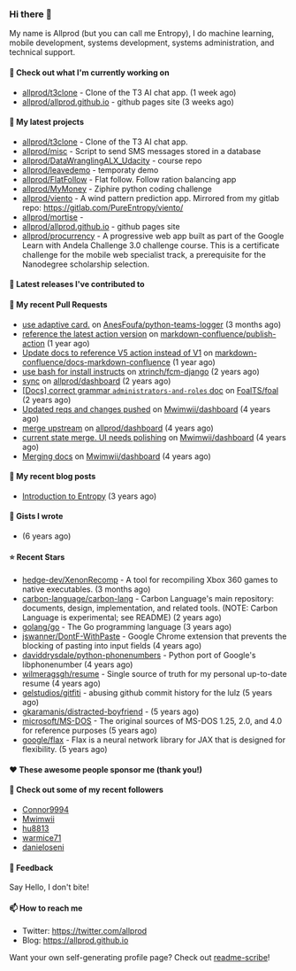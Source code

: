 ### Hi there 👋
My name is Allprod (but you can call me Entropy), I do machine learning, mobile development, systems development, systems administration, and technical support.
#### 👷 Check out what I'm currently working on

- [allprod/t3clone](https://github.com/allprod/t3clone) - Clone of the T3 AI chat app. (1 week ago)
- [allprod/allprod.github.io](https://github.com/allprod/allprod.github.io) - github pages site (3 weeks ago)

#### 🌱 My latest projects

- [allprod/t3clone](https://github.com/allprod/t3clone) - Clone of the T3 AI chat app.
- [allprod/misc](https://github.com/allprod/misc) - Script to send SMS messages stored in a database
- [allprod/DataWranglingALX_Udacity](https://github.com/allprod/DataWranglingALX_Udacity) - course repo
- [allprod/leavedemo](https://github.com/allprod/leavedemo) - temporaty demo
- [allprod/FlatFollow](https://github.com/allprod/FlatFollow) - Flat follow. Follow ration balancing app
- [allprod/MyMoney](https://github.com/allprod/MyMoney) - Ziphire python coding challenge
- [allprod/viento](https://github.com/allprod/viento) - A wind pattern prediction app. Mirrored from my gitlab repo: https://gitlab.com/PureEntropy/viento/
- [allprod/mortise](https://github.com/allprod/mortise) - 
- [allprod/allprod.github.io](https://github.com/allprod/allprod.github.io) - github pages site
- [allprod/procurrency](https://github.com/allprod/procurrency) - A progressive web app built as part of the Google Learn with Andela Challenge 3.0 challenge course. This is a certificate challenge for the mobile web specialist track, a prerequisite for the Nanodegree scholarship selection.

#### 🔭 Latest releases I've contributed to


#### 🔨 My recent Pull Requests

- [use adaptive card.](https://github.com/AnesFoufa/python-teams-logger/pull/18) on [AnesFoufa/python-teams-logger](https://github.com/AnesFoufa/python-teams-logger) (3 months ago)
- [reference the latest action version](https://github.com/markdown-confluence/publish-action/pull/5) on [markdown-confluence/publish-action](https://github.com/markdown-confluence/publish-action) (1 year ago)
- [Update docs to reference V5 action instead of V1](https://github.com/markdown-confluence/docs-markdown-confluence/pull/3) on [markdown-confluence/docs-markdown-confluence](https://github.com/markdown-confluence/docs-markdown-confluence) (1 year ago)
- [use bash for install instructs](https://github.com/xtrinch/fcm-django/pull/230) on [xtrinch/fcm-django](https://github.com/xtrinch/fcm-django) (2 years ago)
- [sync](https://github.com/allprod/dashboard/pull/13) on [allprod/dashboard](https://github.com/allprod/dashboard) (2 years ago)
- [[Docs] correct grammar `administrators-and-roles` doc](https://github.com/FoalTS/foal/pull/1102) on [FoalTS/foal](https://github.com/FoalTS/foal) (2 years ago)
- [Updated reqs and changes pushed](https://github.com/Mwimwii/dashboard/pull/7) on [Mwimwii/dashboard](https://github.com/Mwimwii/dashboard) (4 years ago)
- [merge upstream](https://github.com/allprod/dashboard/pull/4) on [allprod/dashboard](https://github.com/allprod/dashboard) (4 years ago)
- [current state merge. UI needs polishing](https://github.com/Mwimwii/dashboard/pull/5) on [Mwimwii/dashboard](https://github.com/Mwimwii/dashboard) (4 years ago)
- [Merging docs](https://github.com/Mwimwii/dashboard/pull/4) on [Mwimwii/dashboard](https://github.com/Mwimwii/dashboard) (4 years ago)


#### 📜 My recent blog posts

- [Introduction to Entropy](https://allprod.github.io/posts/hithere/) (3 years ago)

#### 📓 Gists I wrote

- [](https://gist.github.com/a59eb254db10814de1b48520ad35f9df) (6 years ago)

#### ⭐ Recent Stars

- [hedge-dev/XenonRecomp](https://github.com/hedge-dev/XenonRecomp) - A tool for recompiling Xbox 360 games to native executables. (3 months ago)
- [carbon-language/carbon-lang](https://github.com/carbon-language/carbon-lang) - Carbon Language&#39;s main repository: documents, design, implementation, and related tools. (NOTE: Carbon Language is experimental; see README) (2 years ago)
- [golang/go](https://github.com/golang/go) - The Go programming language (3 years ago)
- [jswanner/DontF-WithPaste](https://github.com/jswanner/DontF-WithPaste) - Google Chrome extension that prevents the blocking of pasting into input fields (4 years ago)
- [daviddrysdale/python-phonenumbers](https://github.com/daviddrysdale/python-phonenumbers) - Python port of Google&#39;s libphonenumber (4 years ago)
- [wilmeragsgh/resume](https://github.com/wilmeragsgh/resume) - Single source of truth for my personal up-to-date resume (4 years ago)
- [gelstudios/gitfiti](https://github.com/gelstudios/gitfiti) - abusing github commit history for the lulz (5 years ago)
- [gkaramanis/distracted-boyfriend](https://github.com/gkaramanis/distracted-boyfriend) -  (5 years ago)
- [microsoft/MS-DOS](https://github.com/microsoft/MS-DOS) - The original sources of MS-DOS 1.25, 2.0, and 4.0 for reference purposes (5 years ago)
- [google/flax](https://github.com/google/flax) - Flax is a neural network library for JAX that is designed for flexibility. (5 years ago)

#### ❤️ These awesome people sponsor me (thank you!)


#### 👯 Check out some of my recent followers

- [Connor9994](https://github.com/Connor9994)
- [Mwimwii](https://github.com/Mwimwii)
- [hu8813](https://github.com/hu8813)
- [warmice71](https://github.com/warmice71)
- [danieloseni](https://github.com/danieloseni)

#### 💬 Feedback

Say Hello, I don't bite!

#### 📫 How to reach me

- Twitter: https://twitter.com/allprod
- Blog: https://allprod.github.io

Want your own self-generating profile page? Check out [readme-scribe](https://github.com/muesli/readme-scribe)!

